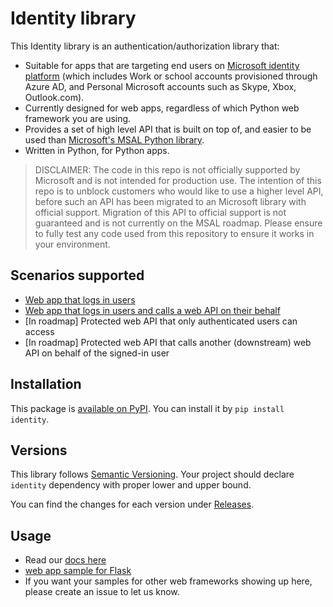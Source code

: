 # Identity library

<!-- The following summary is reused in, and needs to be in-sync with, the docs/index.rst -->
This Identity library is an authentication/authorization library that:

* Suitable for apps that are targeting end users on
  [Microsoft identity platform](https://learn.microsoft.com/en-us/azure/active-directory/develop/v2-overview)
  (which includes Work or school accounts provisioned through Azure AD,
  and Personal Microsoft accounts such as Skype, Xbox, Outlook.com).
* Currently designed for web apps,
  regardless of which Python web framework you are using.
* Provides a set of high level API that is built on top of, and easier to be used than
  [Microsoft's MSAL Python library](https://github.com/AzureAD/microsoft-authentication-library-for-python).
* Written in Python, for Python apps.

> DISCLAIMER: The code in this repo is not officially supported by Microsoft and is not intended for production use.
> The intention of this repo is to unblock customers who would like to use a higher level API,
> before such an API has been migrated to an Microsoft library with official support. Migration of this API to official support is not guaranteed and is not currently on the MSAL roadmap.
> Please ensure to fully test any code used from this repository to ensure it works in your environment.

## Scenarios supported

* [Web app that logs in users](https://identity-library.readthedocs.io/en/latest/#web-app-that-logs-in-users)
* [Web app that logs in users and calls a web API on their behalf](https://identity-library.readthedocs.io/en/latest/#web-app-that-logs-in-users-and-calls-a-web-api-on-their-behalf)
* [In roadmap] Protected web API that only authenticated users can access
* [In roadmap] Protected web API that calls another (downstream) web API on behalf of the signed-in user

## Installation

This package is [available on PyPI](https://pypi.org/project/identity/).
You can install it by `pip install identity`.

## Versions

This library follows [Semantic Versioning](http://semver.org/).
Your project should declare `identity` dependency with proper lower and upper bound.

You can find the changes for each version under
[Releases](https://github.com/rayluo/identity/releases).


## Usage

* Read our [docs here](https://identity-library.readthedocs.io/en/latest/)
* [web app sample for Flask](https://github.com/Azure-Samples/ms-identity-python-webapp)
* If you want your samples for other web frameworks showing up here,
  please create an issue to let us know.


